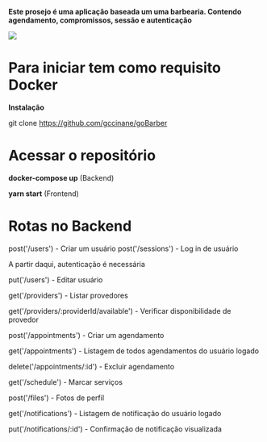 __Este prosejo é uma aplicação baseada um uma barbearia. Contendo agendamento, compromissos, sessão e autenticação__

![](gobarber.gif)

# Para iniciar tem como requisito Docker

**Instalação**

git clone https://github.com/gccinane/goBarber

# Acessar o repositório

**docker-compose up** (Backend)

**yarn start** (Frontend)

# Rotas no Backend

post('/users') - Criar um usuário
post('/sessions') - Log in de usuário

A partir daqui, autenticação é necessária

put('/users') - Editar usuário

get('/providers') - Listar provedores

get('/providers/:providerId/available') - Verificar disponibilidade de provedor

post('/appointments') - Criar um agendamento

get('/appointments') - Listagem de todos agendamentos do usuário logado

delete('/appointments/:id') - Excluir agendamento

get('/schedule') - Marcar serviços

post('/files') - Fotos de perfil

get('/notifications') - Listagem de notificação do usuário logado

put('/notifications/:id') - Confirmação de notificação visualizada
